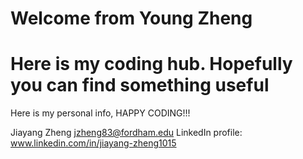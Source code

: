 #  Welcome from Young Zheng
#  Here is my coding hub. Hopefully you can find something useful 

Here is my personal info, HAPPY CODING!!!

Jiayang Zheng
jzheng83@fordham.edu
LinkedIn profile: www.linkedin.com/in/jiayang-zheng1015

